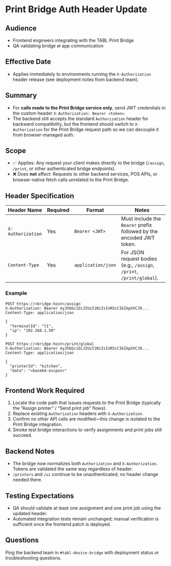 # Print Bridge Auth Header Update

## Audience
- Frontend engineers integrating with the TABL Print Bridge
- QA validating bridge ⇄ app communication

## Effective Date
- Applies immediately to environments running the `X-Authorization` header release (see deployment notes from backend team).

## Summary
- For **calls made to the Print Bridge service only**, send JWT credentials in the custom header `X-Authorization: Bearer <token>`.
- The backend still accepts the standard `Authorization` header for backward compatibility, but the frontend should switch to `X-Authorization` for the Print Bridge request path so we can decouple it from browser-managed auth.

## Scope
- ✅ Applies: Any request your client makes directly to the bridge (`/assign`, `/print`, or other authenticated bridge endpoints).
- ❌ Does **not** affect: Requests to other backend services, POS APIs, or browser-native fetch calls unrelated to the Print Bridge.

## Header Specification
| Header Name        | Required | Format                         | Notes                                                                 |
|--------------------|----------|--------------------------------|-----------------------------------------------------------------------|
| `X-Authorization`  | Yes      | `Bearer <JWT>`                 | Must include the `Bearer` prefix followed by the encoded JWT token.   |
| `Content-Type`     | Yes      | `application/json`             | For JSON request bodies (e.g., `/assign`, `/print`, `/print/global`). |

### Example
```http
POST https://<bridge-host>/assign
X-Authorization: Bearer eyJhbGciOiJIUzI1NiIsInR5cCI6IkpXVCJ9...
Content-Type: application/json

{
  "terminalId": "t1",
  "ip": "192.168.1.50"
}

POST https://<bridge-host>/print/global
X-Authorization: Bearer eyJhbGciOiJIUzI1NiIsInR5cCI6IkpXVCJ9...
Content-Type: application/json

{
  "printerId": "kitchen",
  "data": "<base64-escpos>"
}
```

## Frontend Work Required
1. Locate the code path that issues requests to the Print Bridge (typically the “Assign printer” / “Send print job” flows).
2. Replace existing `Authorization` headers with `X-Authorization`.
3. Confirm no other API calls are modified—this change is isolated to the Print Bridge integration.
4. Smoke test bridge interactions to verify assignments and print jobs still succeed.

## Backend Notes
- The bridge now normalizes both `Authorization` and `X-Authorization`. Tokens are validated the same way regardless of header.
- `/printers` and `/ui` continue to be unauthenticated; no header change needed there.

## Testing Expectations
- QA should validate at least one assignment and one print job using the updated header.
- Automated integration tests remain unchanged; manual verification is sufficient once the frontend patch is deployed.

## Questions
Ping the backend team in `#tabl-device-bridge` with deployment status or troubleshooting questions.
